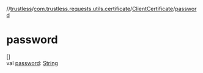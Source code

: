 //[trustless](../../../index.md)/[com.trustless.requests.utils.certificate](../index.md)/[ClientCertificate](index.md)/[password](password.md)

# password

[]\
val [password](password.md): [String](https://kotlinlang.org/api/latest/jvm/stdlib/kotlin/-string/index.html)
